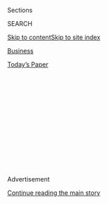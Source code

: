 <div id="app">

<div>

<div>

<div>

<div class="NYTAppHideMasthead css-1q2w90k e1suatyy0">

<div class="section css-ui9rw0 e1suatyy2">

<div class="css-eph4ug er09x8g0">

<div class="css-6n7j50">

</div>

<span class="css-1dv1kvn">Sections</span>

<div class="css-10488qs">

<span class="css-1dv1kvn">SEARCH</span>

</div>

[Skip to content](#site-content)[Skip to site
index](#site-index)

</div>

<div id="masthead-section-label" class="css-1wr3we4 eaxe0e00">

[Business](https://www.nytimes.com/section/business)

</div>

<div class="css-10698na e1huz5gh0">

</div>

</div>

<div id="masthead-bar-one" class="section hasLinks css-15hmgas e1csuq9d3">

<div class="css-uqyvli e1csuq9d0">

</div>

<div class="css-1uqjmks e1csuq9d1">

</div>

<div class="css-9e9ivx">

[](https://myaccount.nytimes.com/auth/login?response_type=cookie&client_id=vi)

</div>

<div class="css-1bvtpon e1csuq9d2">

[Today’s
Paper](https://www.nytimes.com/section/todayspaper)

</div>

</div>

</div>

</div>

<div data-aria-hidden="false">

<div id="site-content" data-role="main">

<div>

<div class="css-1aor85t" style="opacity:0.000000001;z-index:-1;visibility:hidden">

<div class="css-1hqnpie">

<div class="css-epjblv">

<span class="css-17xtcya">[Business](/section/business)</span><span class="css-x15j1o">|</span><span class="css-fwqvlz">Commerce
Pick Wilbur Ross to Divest at Least 80
Holdings</span>

</div>

<div class="css-k008qs">

<div class="css-1iwv8en">

<span class="css-18z7m18"></span>

<div>

</div>

</div>

<span class="css-1n6z4y">https://nyti.ms/2k2LvOg</span>

<div class="css-1705lsu">

<div class="css-4xjgmj">

<div class="css-4skfbu" data-role="toolbar" data-aria-label="Social Media Share buttons, Save button, and Comments Panel with current comment count" data-testid="share-tools">

  - 
  - 
  - 
  - 
    
    <div class="css-6n7j50">
    
    </div>

  - 

</div>

</div>

</div>

</div>

</div>

</div>

<div class="css-13pd83m">

</div>

<div id="top-wrapper" class="css-1sy8kpn">

<div id="top-slug" class="css-l9onyx">

Advertisement

</div>

[Continue reading the main
story](#after-top)

<div class="ad top-wrapper" style="text-align:center;height:100%;display:block;min-height:250px">

<div id="top" class="place-ad" data-position="top" data-size-key="top">

</div>

</div>

<div id="after-top">

</div>

</div>

<div id="sponsor-wrapper" class="css-1hyfx7x">

<div id="sponsor-slug" class="css-19vbshk">

Supported by

</div>

[Continue reading the main
story](#after-sponsor)

<div id="sponsor" class="ad sponsor-wrapper" style="text-align:center;height:100%;display:block">

</div>

<div id="after-sponsor">

</div>

</div>

<div class="css-1vkm6nb ehdk2mb0">

# Commerce Pick Wilbur Ross to Divest at Least 80 Holdings

</div>

<div class="css-79elbk" data-testid="photoviewer-wrapper">

<div class="css-z3e15g" data-testid="photoviewer-wrapper-hidden">

</div>

<div class="css-1a48zt4 ehw59r15" data-testid="photoviewer-children">

![<span class="css-16f3y1r e13ogyst0" data-aria-hidden="true">Wilbur L.
Ross, a billionaire investor whom President-elect Donald J. Trump chose
for commerce secretary, reached a divestiture agreement posted on
Tuesday by the Federal Office of Government
Ethics.</span><span class="css-cnj6d5 e1z0qqy90" itemprop="copyrightHolder"><span class="css-1ly73wi e1tej78p0">Credit...</span><span><span>Jonathan
Ernst/Reuters</span></span></span>](https://static01.nyt.com/images/2017/01/18/business/18DB-ROSS/18DB-ROSS-articleLarge.jpg?quality=75&auto=webp&disable=upscale)

</div>

</div>

<div class="css-xt80pu e12qa4dv0">

<div class="css-18e8msd">

<div class="css-vp77d3 epjyd6m0">

<div class="css-1baulvz">

By [<span class="css-1baulvz last-byline" itemprop="name">Matthew
Goldstein</span>](http://www.nytimes.com/by/matthew-goldstein)

</div>

</div>

  - Jan. 17,
    2017

  - 
    
    <div class="css-4xjgmj">
    
    <div class="css-d8bdto" data-role="toolbar" data-aria-label="Social Media Share buttons, Save button, and Comments Panel with current comment count" data-testid="share-tools">
    
      - 
      - 
      - 
      - 
        
        <div class="css-6n7j50">
        
        </div>
    
      - 
    
    </div>
    
    </div>

</div>

</div>

<div class="section meteredContent css-1r7ky0e" name="articleBody" itemprop="articleBody">

<div class="css-1fanzo5 StoryBodyCompanionColumn">

<div class="css-53u6y8">

Wilbur L. Ross, nominated to be the nation’s next commerce secretary, is
a very wealthy man with his hands in myriad businesses ranging from
banking to energy and real estate loans to the auto parts industry.

The billionaire investor, who made much of his money investing in
troubled companies, said in a filing released on Tuesday that he will
seek to sidestep potential conflicts of interest by divesting at least
80 assets and investment funds over the next several months. He will
also step down from positions with more than two-dozen funds or
companies in which he has a financial interest. Mr. Ross, 79, also
intends to divest himself of holdings in many of those entities.

The day before Mr. Ross is to appear before the Senate Committee on
Commerce, Science and Transportation for his confirmation hearing on
Wednesday, the federal Office of Government Ethics released his 57-page
disclosure statement detailing his extensive financial holdings. By
Tuesday afternoon, the ethics agency had posted an agreement it has with
Mr. Ross spelling out his plans for divestiture of holdings that could
pose a conflict with running the Commerce Department.

The filings reveal that Mr. Ross holds board positions with 82 companies
or foundations — many of the businesses are associated with WL Ross and
Company, his private equity firm, which is a division of Invesco. The
filing notes that Mr. Ross has an art collection valued at over $50
million; $150 million in cash in several brokerage accounts; and a wide
assortment of stocks and bonds.

</div>

</div>

<div class="css-1fanzo5 StoryBodyCompanionColumn">

<div class="css-53u6y8">

The filing lists Mr. Ross as having assets ranging from $337 million to
$687 million and income between $16 million and $55 million. The figures
include some assets and income from his wife.

The disclosure filing and ethics agreement note that unvested shares
received as part of his compensation at Invesco will vest shortly after
he leaves the firm.

Mr. Ross sold his firm in 2006 to Invesco, an Atlanta-based investment
company, for about $375 million. In recent years, he has pulled back on
the daily operations of the business.

To remove the potential for conflict, Mr. Ross said in the ethics
agreement that he will resign from WL Ross and a number of Invesco
affiliates. But Mr. Ross does intend to retain unpaid positions in
several companies that own personal residences. He also plans to retain
financial interests in seven investment vehicles, including one involved
with the shipping industry.

The financial disclosure probably understates Mr. Ross’s net worth
because it does not place a value on the underlying assets held by many
of the investment funds in which he has stakes. Mr. Ross is one of
several wealthy business people President-elect Donald J. Trump has
nominated to join his cabinet. Mr. Trump’s choices have been criticized
for being at odds with the populist tone of his presidential campaign.

</div>

</div>

<div class="css-1fanzo5 StoryBodyCompanionColumn">

<div class="css-53u6y8">

Mr. Ross’s selection has drawn scrutiny because he has bought struggling
companies — some already in bankruptcy — and tried to breathe new life
into them by using strategies that included layoffs and reworking of
union contracts and benefit packages.

During the confirmation hearing, Mr. Ross is likely to be asked about
job losses at some of the steel companies, coal companies and auto parts
companies that he has managed through his firm. He may face questions
about his firm’s overseas investments. He is vice chairman of the Bank
of Cyprus, the biggest bank in that European island nation.

Mr. Trump is expected to lean on Mr. Ross to help shape trade policy. In
the past, Mr. Ross has supported Mr. Trump’s call to rework trade deals
with foreign countries.

Yet Mr. Ross has located plants in other countries. Mr. Ross is chairman
of International Automotive Components Group, an auto parts manufacturer
with facilities in Mexico, a country that has been a frequent target of
Mr. Trump’s anti-trade barbs.

In the filing, he said that about 90 days after being sworn-in as
commerce secretary, he will assign the rights to annual payments he
receives from a profit-sharing plan at Rothschild, a company he used to
work for, to a public charity. He said he receives “approximately
“$1,000 a year in distributions from this plan.”

</div>

</div>

</div>

<div>

</div>

<div>

</div>

<div>

</div>

<div>

<div id="bottom-wrapper" class="css-1ede5it">

<div id="bottom-slug" class="css-l9onyx">

Advertisement

</div>

[Continue reading the main
story](#after-bottom)

<div id="bottom" class="ad bottom-wrapper" style="text-align:center;height:100%;display:block;min-height:90px">

</div>

<div id="after-bottom">

</div>

</div>

</div>

</div>

</div>

## Site Index

<div>

</div>

## Site Information Navigation

  - [© <span>2020</span> <span>The New York Times
    Company</span>](https://help.nytimes.com/hc/en-us/articles/115014792127-Copyright-notice)

<!-- end list -->

  - [NYTCo](https://www.nytco.com/)
  - [Contact
    Us](https://help.nytimes.com/hc/en-us/articles/115015385887-Contact-Us)
  - [Work with us](https://www.nytco.com/careers/)
  - [Advertise](https://nytmediakit.com/)
  - [T Brand Studio](http://www.tbrandstudio.com/)
  - [Your Ad
    Choices](https://www.nytimes.com/privacy/cookie-policy#how-do-i-manage-trackers)
  - [Privacy](https://www.nytimes.com/privacy)
  - [Terms of
    Service](https://help.nytimes.com/hc/en-us/articles/115014893428-Terms-of-service)
  - [Terms of
    Sale](https://help.nytimes.com/hc/en-us/articles/115014893968-Terms-of-sale)
  - [Site
    Map](https://spiderbites.nytimes.com)
  - [Help](https://help.nytimes.com/hc/en-us)
  - [Subscriptions](https://www.nytimes.com/subscription?campaignId=37WXW)

</div>

</div>

</div>

</div>
